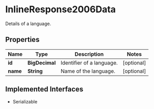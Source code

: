 

# InlineResponse2006Data

Details of a language.

## Properties

Name | Type | Description | Notes
------------ | ------------- | ------------- | -------------
**id** | **BigDecimal** | Identifier of a language. |  [optional]
**name** | **String** | Name of the language. |  [optional]


## Implemented Interfaces

* Serializable


